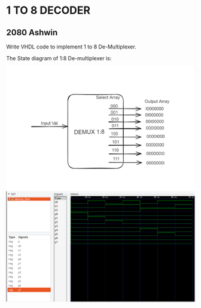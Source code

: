<h1>1 TO 8 DECODER</h1>
<h2>2080 Ashwin</h2>
<p>Write VHDL code to implement 1 to 8 De-Multiplexer.</p>
<p> The State diagram of 1:8 De-multiplexer is:</p>
<img src="./Demux_1to8.png" alt="1 to 8 decoder" />
<img src="./1TO8DECODER.png" alt="1 to 8 decoder" />

